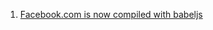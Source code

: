 1. [Facebook.com is now compiled with babeljs](https://twitter.com/amasad/status/631251607422787584)
